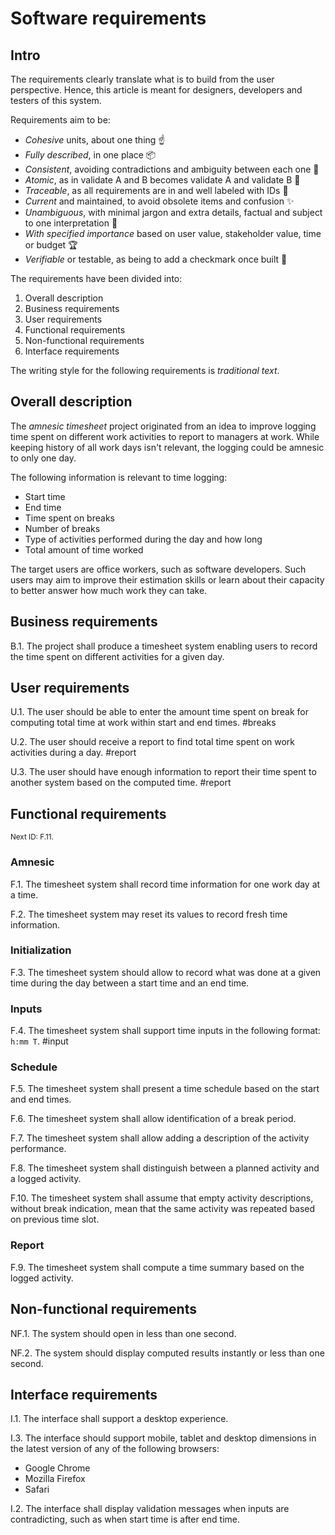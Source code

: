 # Software requirements

## Intro

The requirements clearly translate what is to build from the user perspective.
Hence, this article is meant for designers, developers and testers 
of this system.

Requirements aim to be:

- *Cohesive* units, about one thing ☝
- *Fully described*, in one place 📦
- *Consistent*, avoiding contradictions and ambiguity between each one 🚅
- *Atomic*, as in validate A and B becomes validate A and validate B 🔬
- *Traceable*, as all requirements are in and well labeled with IDs 🔖
- *Current* and maintained, to avoid obsolete items and confusion ✨
- *Unambiguous*, with minimal jargon and extra details, factual and subject 
  to one interpretation 🔑
- *With specified importance* based on user value, stakeholder value, 
  time or budget 🏆
- *Verifiable* or testable, as being to add a checkmark once built 🔨

The requirements have been divided into:

1. Overall description
1. Business requirements
1. User requirements
1. Functional requirements
1. Non-functional requirements
1. Interface requirements

The writing style for the following requirements is *traditional text*.

## Overall description

The *amnesic timesheet* project originated from an idea to improve logging
time spent on different work activities to report to managers at work.
While keeping history of all work days isn't relevant, the logging could be
amnesic to only one day.

The following information is relevant to time logging:

- Start time
- End time
- Time spent on breaks
- Number of breaks
- Type of activities performed during the day and how long
- Total amount of time worked

The target users are office workers, such as software developers.
Such users may aim to improve their estimation skills or learn about their
capacity to better answer how much work they can take.

## Business requirements

B.1.
The project
shall
produce a timesheet system
enabling users to record the time spent on different activities for a given day.

## User requirements

U.1.
The user
should be able to
enter the amount time spent on break
for computing total time at work within start and end times.
#breaks

U.2.
The user
should
receive a report to find total time spent on work activities during a day.
#report

U.3.
The user
should have enough information to
report their time spent to another system based on the computed time.
#report

## Functional requirements

<sub>Next ID: F.11.</sub>

### Amnesic

F.1.
The timesheet system
shall
record time information for one work day at a time.

F.2.
The timesheet system
may
reset its values to record fresh time information.

### Initialization

F.3.
The timesheet system
should
allow to record what was done at a given time during the day
between a start time and an end time.

### Inputs

F.4.
The timesheet system
shall
support time inputs in the following format: `h:mm T`.
#input

### Schedule

F.5.
The timesheet system
shall
present a time schedule based on the start and end times.

F.6.
The timesheet system
shall
allow identification of a break period.

F.7.
The timesheet system
shall
allow adding a description of the activity performance.

F.8.
The timesheet system
shall
distinguish between a planned activity and a logged activity.

F.10.
The timesheet system
shall
assume that empty activity descriptions, without break indication,
mean that the same activity was repeated based on previous time slot.

### Report

F.9.
The timesheet system
shall
compute a time summary based on the logged activity.


## Non-functional requirements

NF.1.
The system
should
open in less than one second.

NF.2.
The system
should
display computed results instantly or less than one second.

## Interface requirements

I.1.
The interface
shall
support a desktop experience.

I.3.
The interface
should
support mobile, tablet and desktop dimensions
in the latest version of any of the following browsers:

- Google Chrome
- Mozilla Firefox
- Safari

I.2.
The interface 
shall
display validation messages when inputs are contradicting,
such as when start time is after end time.
